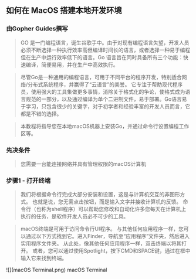 ## 如何在 MacOS 搭建本地开发环境

### 由Gopher Guides撰写

> GO 是一门编程语言，诞生谷歌手中。由于对现有编程语言失望，开发人员必须不断选择一种执行效率高但编译时间长的语言，或者选择一种易于编程但在生产中运行效率低下的语言。Go 语言旨在同时具备所有三个功能：快速编译，简便易用，并在生产中高效执行。

> 尽管Go是一种通用的编程语言，可用于不同平台的程序开发，特别适合网络/分布式系统程序，并赢得了“云语言”的美誉。 它专注于帮助现代程序员，使用强大的工具集做更多事情，消除关于格式化的争论，使格式成为语言规范的一部分，以及通过编译为单个二进制文件，易于部署。Go语言易于学习，只包含很少的关键字，对于初学者和经验丰富的开发人员而言，它都是不错的选择。

> 本教程将指导您在本地macOS机器上安装Go，并通过命令行设置编程工作区等。

### 先决条件

> 您需要一台能连接网络并具有管理权限的macOS计算机

### 步骤1 - 打开终端

> 我们将根据命令行完成大部分安装和设置，这是与计算机交互的非图形方式。 也就是说，您无需点击按钮，而是输入文字并接收计算机的反馈。 命令行（也称为shell程序）可以帮助您修改和自动化许多您每天在计算机上执行的任务，是软件开发人员必不可少的工具。

> macOS终端是可用于访问命令行UI程序。 与其他任何应用程序一样，您可以通过以下方式找到它。进入Finder，导航至“应用程序”文件夹，然后进入实用程序文件夹。 从此处，像其他任何应用程序一样，双击终端以将其打开。 或者，您可以通过使用Spotlight，按下CMD和SPACE键，通过在框中输入它来找到终端。

![](macOS Terminal.png)
macOS Terminal

